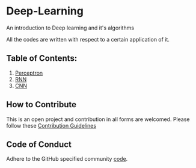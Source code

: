 # Deep-Learning
An introduction to Deep learning and it's algorithms

All the codes are written with respect to a certain application of it.

## Table of Contents:

1. [Perceptron](Perceptron)
2. [RNN](RNN)
3. [CNN](CNN)

## How to Contribute

This is an open project and contribution in all forms are welcomed.
Please follow these [Contribution Guidelines](CONTRIBUTING.md)

## Code of Conduct

Adhere to the GitHub specified community [code](CODE_OF_CONDUCT.md).
